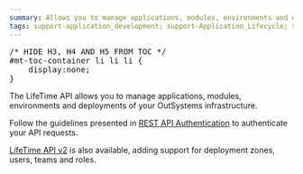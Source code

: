 ```yaml
---
summary: Allows you to manage applications, modules, environments and deployments of your OutSystems infrastructure.
tags: support-application_development; support-Application_Lifecycle; support-devOps; support-Integrations_Extensions
---
```


<pre class="script-css">
/* HIDE H3, H4 AND H5 FROM TOC */
#mt-toc-container li li li {
    display:none;
}
</pre>

The LifeTime API allows you to manage applications, modules, environments and deployments of your OutSystems infrastructure.

Follow the guidelines presented in [REST API Authentication](<../lifetime-deployment/rest-api-authentication.md>) to authenticate your API requests.

<div class="info" markdown="1">

[LifeTime API v2](<lifetime-deployment-api-v2.final.md>) is also available, adding support for deployment zones, users, teams and roles.

</div>
